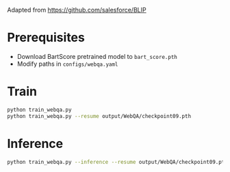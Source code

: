 Adapted from https://github.com/salesforce/BLIP

# Prerequisites

- Download BartScore pretrained model to `bart_score.pth`
- Modify paths in `configs/webqa.yaml`

# Train

```bash
python train_webqa.py
python train_webqa.py --resume output/WebQA/checkpoint09.pth
```

# Inference

```bash
python train_webqa.py --inference --resume output/WebQA/checkpoint09.pth
```
